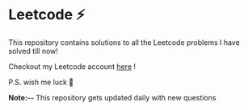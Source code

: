 # Leetcode ⚡ 

This repository contains solutions to all the Leetcode problems I have solved till now!

Checkout my Leetcode account [here](https://leetcode.com/Vishal_Singh7/) !

P.S. wish me luck 💫

**Note:--** This repository gets updated daily with new questions



